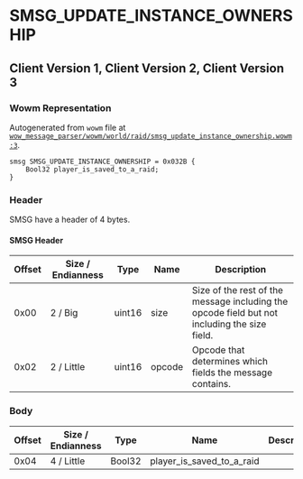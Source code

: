 # SMSG_UPDATE_INSTANCE_OWNERSHIP

## Client Version 1, Client Version 2, Client Version 3

### Wowm Representation

Autogenerated from `wowm` file at [`wow_message_parser/wowm/world/raid/smsg_update_instance_ownership.wowm:3`](https://github.com/gtker/wow_messages/tree/main/wow_message_parser/wowm/world/raid/smsg_update_instance_ownership.wowm#L3).
```rust,ignore
smsg SMSG_UPDATE_INSTANCE_OWNERSHIP = 0x032B {
    Bool32 player_is_saved_to_a_raid;
}
```
### Header

SMSG have a header of 4 bytes.

#### SMSG Header

| Offset | Size / Endianness | Type   | Name   | Description |
| ------ | ----------------- | ------ | ------ | ----------- |
| 0x00   | 2 / Big           | uint16 | size   | Size of the rest of the message including the opcode field but not including the size field.|
| 0x02   | 2 / Little        | uint16 | opcode | Opcode that determines which fields the message contains.|

### Body

| Offset | Size / Endianness | Type | Name | Description | Comment |
| ------ | ----------------- | ---- | ---- | ----------- | ------- |
| 0x04 | 4 / Little | Bool32 | player_is_saved_to_a_raid |  |  |

